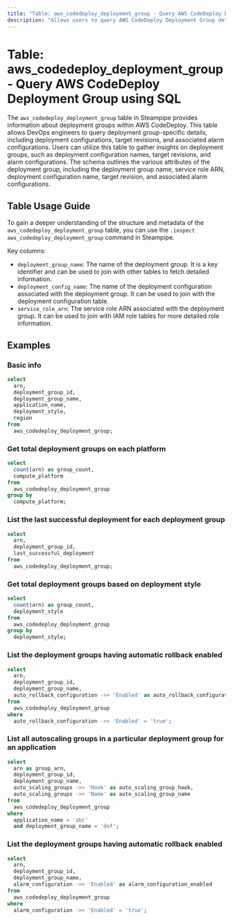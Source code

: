 ```yaml
---
title: "Table: aws_codedeploy_deployment_group - Query AWS CodeDeploy Deployment Group using SQL"
description: "Allows users to query AWS CodeDeploy Deployment Group details including deployment configurations, target revisions, and associated alarm configurations."
---
```


# Table: aws_codedeploy_deployment_group - Query AWS CodeDeploy Deployment Group using SQL

The `aws_codedeploy_deployment_group` table in Steampipe provides information about deployment groups within AWS CodeDeploy. This table allows DevOps engineers to query deployment group-specific details, including deployment configurations, target revisions, and associated alarm configurations. Users can utilize this table to gather insights on deployment groups, such as deployment configuration names, target revisions, and alarm configurations. The schema outlines the various attributes of the deployment group, including the deployment group name, service role ARN, deployment configuration name, target revision, and associated alarm configurations.

## Table Usage Guide

To gain a deeper understanding of the structure and metadata of the `aws_codedeploy_deployment_group` table, you can use the `.inspect aws_codedeploy_deployment_group` command in Steampipe.

Key columns:

- `deployment_group_name`: The name of the deployment group. It is a key identifier and can be used to join with other tables to fetch detailed information.
- `deployment_config_name`: The name of the deployment configuration associated with the deployment group. It can be used to join with the deployment configuration table.
- `service_role_arn`: The service role ARN associated with the deployment group. It can be used to join with IAM role tables for more detailed role information.

## Examples

### Basic info

```sql
select
  arn,
  deployment_group_id,
  deployment_group_name,
  application_name,
  deployment_style,
  region
from
  aws_codedeploy_deployment_group;
```

### Get total deployment groups on each platform

```sql
select
  count(arn) as group_count,
  compute_platform
from
  aws_codedeploy_deployment_group
group by
  compute_platform;
```

### List the last successful deployment for each deployment group

```sql
select
  arn,
  deployment_group_id,
  last_successful_deployment
from
  aws_codedeploy_deployment_group;
```

### Get total deployment groups based on deployment style

```sql
select
  count(arn) as group_count,
  deployment_style
from
  aws_codedeploy_deployment_group
group by
  deployment_style;
```

### List the deployment groups having automatic rollback enabled

```sql
select
  arn,
  deployment_group_id,
  deployment_group_name,
  auto_rollback_configuration ->> 'Enabled' as auto_rollback_configuration_enabled
from
  aws_codedeploy_deployment_group
where
  auto_rollback_configuration ->> 'Enabled' = 'true';
```

### List all autoscaling groups in a particular deployment group for an application

```sql
select
  arn as group_arn,
  deployment_group_id,
  deployment_group_name,
  auto_scaling_groups ->> 'Hook' as auto_scaling_group_hook,
  auto_scaling_groups ->> 'Name' as auto_scaling_group_name
from
  aws_codedeploy_deployment_group
where
  application_name = 'abc'
  and deployment_group_name = 'def';
```

### List the deployment groups having automatic rollback enabled

```sql
select
  arn,
  deployment_group_id,
  deployment_group_name,
  alarm_configuration ->> 'Enabled' as alarm_configuration_enabled
from
  aws_codedeploy_deployment_group
where
  alarm_configuration ->> 'Enabled' = 'true';
```

